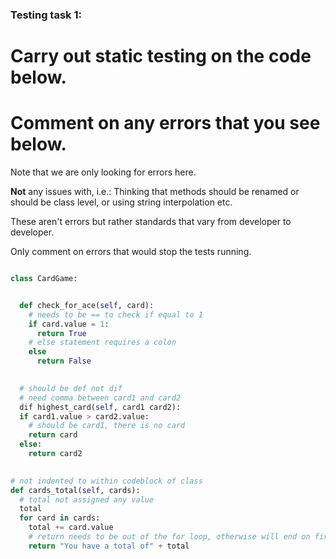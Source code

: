 ### Testing task 1:

# Carry out static testing on the code below.
# Comment on any errors that you see below.

Note that we are only looking for errors here.

**Not** any issues with, i.e.: 
Thinking that methods should be renamed or should be class level, or using string interpolation etc. 

These aren't errors but rather standards that vary from developer to developer. 

Only comment on errors that would stop the tests running.

```python

class CardGame:


  def check_for_ace(self, card):
    # needs to be == to check if equal to 1
    if card.value = 1:
      return True
    # else statement requires a colon
    else
      return False
   

  # should be def not dif
  # need comma between card1 and card2
  dif highest_card(self, card1 card2):
  if card1.value > card2.value:
    # should be card1, there is no card
    return card
  else:
    return card2
  

# not indented to within codeblock of class
def cards_total(self, cards):
  # total not assigned any value
  total
  for card in cards:
    total += card.value
    # return needs to be out of the for loop, otherwise will end on first result.
    return "You have a total of" + total
  
```
